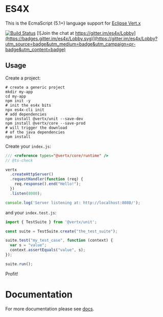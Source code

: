 # ES4X

This is the EcmaScript (5.1+) language support for [Eclipse Vert.x](http://vertx.io)

[![Build Status](https://travis-ci.org/reactiverse/es4x.svg?branch=develop)](https://travis-ci.org/reactiverse/es4x) [![Join the chat at https://gitter.im/es4x/Lobby](https://badges.gitter.im/es4x/Lobby.svg)](https://gitter.im/es4x/Lobby?utm_source=badge&utm_medium=badge&utm_campaign=pr-badge&utm_content=badge)

## Usage

Create a project:

```
# create a generic project
mkdir my-app
cd my-app
npm init -y
# init the es4x bits
npx es4x-cli init
# add dependencies
npm install @vertx/unit --save-dev
npm install @vertx/core --save-prod
# will trigger the download
# of the java dependencies
npm install
```

Create your `index.js`:

```js
/// <reference types="@vertx/core/runtime" />
// @ts-check

vertx
  .createHttpServer()
  .requestHandler(function (req) {
    req.response().end("Hello!");
  })
  .listen(8080);

console.log('Server listening at: http://localhost:8080/');
```

and your `index.test.js`:

```js
import { TestSuite } from '@vertx/unit';

const suite = TestSuite.create("the_test_suite");

suite.test("my_test_case", function (context) {
  var s = "value";
  context.assertEquals("value", s);
});

suite.run();
```

Profit!

# Documentation

For more documentation please see [docs](./docs).
